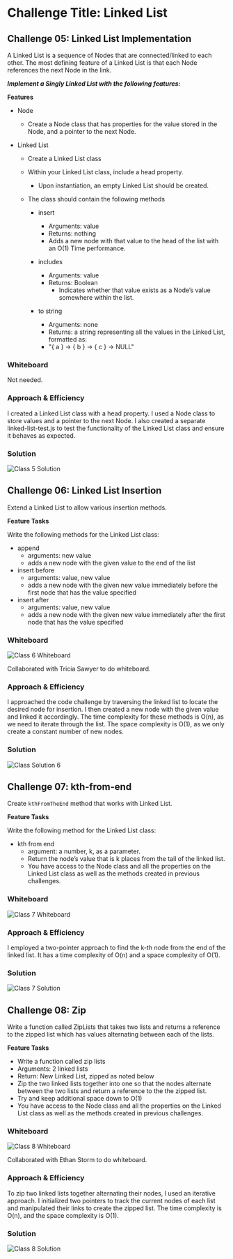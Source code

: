 # Challenge Title:  Linked List

## Challenge 05:  Linked List Implementation
A Linked List is a sequence of Nodes that are connected/linked to each other. The most defining feature of a Linked List is that each Node references the next Node in the link.

***Implement a Singly Linked List with the following features:***

**Features**

- Node
  - Create a Node class that has properties for the value stored in the Node, and a pointer to the next Node.

- Linked List
  - Create a Linked List class
  - Within your Linked List class, include a head property.
    - Upon instantiation, an empty Linked List should be created.

  - The class should contain the following methods
    - insert
      - Arguments: value
      - Returns: nothing
      - Adds a new node with that value to the head of the list with an O(1) Time performance.

    - includes
      - Arguments: value
      - Returns: Boolean
        - Indicates whether that value exists as a Node’s value somewhere within the list.

    - to string
      - Arguments: none
      - Returns: a string representing all the values in the Linked List, formatted as:
      - "{ a } -> { b } -> { c } -> NULL"

### Whiteboard
Not needed.

### Approach & Efficiency
I created a Linked List class with a head property. I used a Node class to store values and a pointer to the next Node. I also created a separate linked-list-test.js to test the functionality of the Linked List class and ensure it behaves as expected.

### Solution
![Class 5 Solution](./assets/linked-list-test1-solution.png)

## Challenge 06: Linked List Insertion
Extend a Linked List to allow various insertion methods.

**Feature Tasks**

Write the following methods for the Linked List class:

- append
  - arguments: new value
  - adds a new node with the given value to the end of the list
- insert before
  - arguments: value, new value
  - adds a new node with the given new value immediately before the first node that has the value specified
- insert after
  - arguments: value, new value
  - adds a new node with the given new value immediately after the first node that has the value specified

### Whiteboard
![Class 6 Whiteboard](./assets/code-challenge-6.png)

Collaborated with Tricia Sawyer to do whiteboard.

### Approach & Efficiency
I approached the code challenge by traversing the linked list to locate the desired node for insertion. I then created a new node with the given value and linked it accordingly. The time complexity for these methods is O(n), as we need to iterate through the list. The space complexity is O(1), as we only create a constant number of new nodes.

### Solution
![Class Solution 6](./assets/linked-insert-solution.png)

## Challenge 07: kth-from-end
Create `kthFromTheEnd` method that works with Linked List.

**Feature Tasks**

Write the following method for the Linked List class:

- kth from end
  - argument: a number, k, as a parameter.
  - Return the node’s value that is k places from the tail of the linked list.
  - You have access to the Node class and all the properties on the Linked List class as well as the methods created in previous challenges.

### Whiteboard
![Class 7 Whiteboard](./assets/code-challenge-7.png)

### Approach & Efficiency
I employed a two-pointer approach to find the k-th node from the end of the linked list. It has a time complexity of O(n) and a space complexity of O(1).

### Solution
![Class 7 Solution](./assets/linked-list-kth-solution.png)

## Challenge 08: Zip
Write a function called ZipLists that takes two lists and returns a reference to the zipped list which has values alternating between each of the lists.

**Feature Tasks**

- Write a function called zip lists
- Arguments: 2 linked lists
- Return: New Linked List, zipped as noted below
- Zip the two linked lists together into one so that the nodes alternate between the two lists and return a reference to the the zipped list.
- Try and keep additional space down to O(1)
- You have access to the Node class and all the properties on the Linked List class as well as the methods created in previous challenges.

### Whiteboard
![Class 8 Whiteboard](./assets/code-challenge-8.png)

Collaborated with Ethan Storm to do whiteboard.

### Approach & Efficiency
To zip two linked lists together alternating their nodes, I used an iterative approach. I initialized two pointers to track the current nodes of each list and manipulated their links to create the zipped list. The time complexity is O(n), and the space complexity is O(1).

### Solution
![Class 8 Solution](./assets/linked-list-zip-solution.png)


